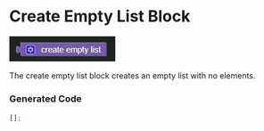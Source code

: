 # Create Empty List Block

![Create Empty List Block](../../images/list/create_empty.jpg)

The create empty list block creates an empty list with no elements.

### Generated Code

```js
[];
```